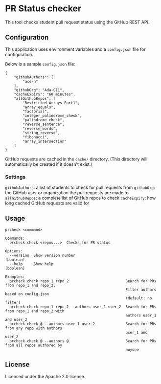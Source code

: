 # PR Status checker
This tool checks student pull request status using the GitHub REST API.

## Configuration
This application uses environment variables and a `config.json` file for configuration.

Below is a sample `config.json` file:
```
{
	"githubAuthors": [
		"ace-n"
	],
	"githubOrg": "Ada-C11",
	"cacheExpiry": "60 minutes",
	"allGithubRepos": [
		"Restricted-Arrays-Part1",
		"array_equals",
		"factorial",
		"integer_palindrome_check",
		"palindrome_check",
		"reverse_sentence",
		"reverse_words",
		"string_reverse",
		"fibonacci",
		"array_intersection"
	]
}
```

GitHub requests are cached in the `cache/` directory. (This directory will automatically be created if it doesn't exist.)

### Settings
`githubAuthors`: a list of students to check for pull requests from
`githubOrg`: the GitHub user or organization the pull requests are made to
`allGithubRepos`: a complete list of GitHub repos to check 
`cacheExpiry`: how long cached GitHub requests are valid for

## Usage
```
prcheck <command>

Commands:
  prcheck check <repos...>  Checks for PR status

Options:
  --version  Show version number                                                           [boolean]
  --help     Show help                                                                     [boolean]

Examples:
  prcheck check repo_1 repo_2                          Search for PRs from repo_1 and repo_2.
                                                       Filter authors based on config.json
                                                       (default: no filter)
  prcheck check repo_1 repo_2 --authors user_1 user_2  Search for PRs from repo_1 and repo_2 with
                                                       authors user_1 and user_2
  prcheck check @ --authors user_1 user_2              Search for PRs from any repo with authors
                                                       user_1 and user_2
  prcheck check @ --authors @                          Search for PRs from all repos authored by
                                                       anyone
```

## License
Licensed under the Apache 2.0 license.
